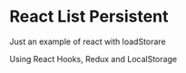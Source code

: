 # React List Persistent

Just an example of react with loadStorare

Using React Hooks, Redux and LocalStorage
